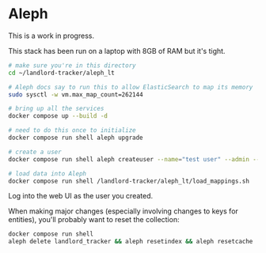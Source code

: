 
# Aleph

This is a work in progress.

This stack has been run on a laptop with 8GB of RAM but it's tight.

```sh
# make sure you're in this directory
cd ~/landlord-tracker/aleph_lt

# Aleph docs say to run this to allow ElasticSearch to map its memory
sudo sysctl -w vm.max_map_count=262144

# bring up all the services
docker compose up --build -d

# need to do this once to initialize
docker compose run shell aleph upgrade

# create a user
docker compose run shell aleph createuser --name="test user" --admin --password=admin admin@example.com

# load data into Aleph
docker compose run shell /landlord-tracker/aleph_lt/load_mappings.sh
```

Log into the web UI as the user you created.

When making major changes (especially involving changes to keys for entities),
you'll probably want to reset the collection:

```sh
docker compose run shell
aleph delete landlord_tracker && aleph resetindex && aleph resetcache
```
